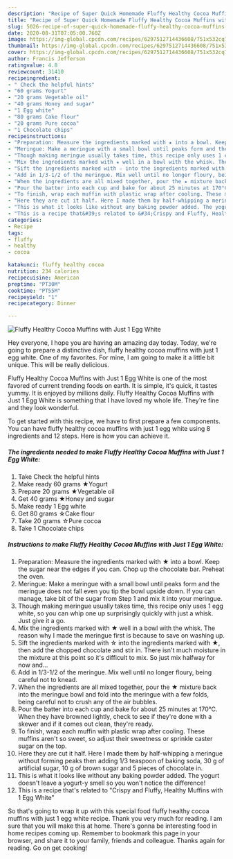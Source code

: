 ```yaml
---
description: "Recipe of Super Quick Homemade Fluffy Healthy Cocoa Muffins with Just 1 Egg White"
title: "Recipe of Super Quick Homemade Fluffy Healthy Cocoa Muffins with Just 1 Egg White"
slug: 5026-recipe-of-super-quick-homemade-fluffy-healthy-cocoa-muffins-with-just-1-egg-white
date: 2020-08-31T07:05:00.760Z
image: https://img-global.cpcdn.com/recipes/6297512714436608/751x532cq70/fluffy-healthy-cocoa-muffins-with-just-1-egg-white-recipe-main-photo.jpg
thumbnail: https://img-global.cpcdn.com/recipes/6297512714436608/751x532cq70/fluffy-healthy-cocoa-muffins-with-just-1-egg-white-recipe-main-photo.jpg
cover: https://img-global.cpcdn.com/recipes/6297512714436608/751x532cq70/fluffy-healthy-cocoa-muffins-with-just-1-egg-white-recipe-main-photo.jpg
author: Francis Jefferson
ratingvalue: 4.8
reviewcount: 31410
recipeingredient:
- " Check the helpful hints"
- "60 grams Yogurt"
- "20 grams Vegetable oil"
- "40 grams Honey and sugar"
- "1 Egg white"
- "80 grams Cake flour"
- "20 grams Pure cocoa"
- "1 Chocolate chips"
recipeinstructions:
- "Preparation: Measure the ingredients marked with ★ into a bowl. Keep the sugar near the edges if you can. Chop up the chocolate bar. Preheat the oven."
- "Meringue: Make a meringue with a small bowl until peaks form and the meringue does not fall even you tip the bowl upside down. If you can manage, take bit of the sugar from Step 1 and mix it into your meringue."
- "Though making meringue usually takes time, this recipe only uses 1 egg white, so you can whip one up surprisingly quickly with just a whisk. Just give it a go."
- "Mix the ingredients marked with ★ well in a bowl with the whisk. The reason why I made the meringue first is because to save on washing up."
- "Sift the ingredients marked with ☆ into the ingredients marked with ★, then add the chopped chocolate and stir in. There isn&#39;t much moisture in the mixture at this point so it&#39;s difficult to mix. So just mix halfway for now and..."
- "Add in 1/3-1/2 of the meringue. Mix well until no longer floury, being careful not to knead."
- "When the ingredients are all mixed together, pour the ★ mixture back into the meringue bowl and fold into the meringue with a few folds, being careful not to crush any of the air bubbles."
- "Pour the batter into each cup and bake for about 25 minutes at 170°C. When they have browned lightly, check to see if they&#39;re done with a skewer and if it comes out clean, they&#39;re ready."
- "To finish, wrap each muffin with plastic wrap after cooling. These muffins aren&#39;t so sweet, so adjust their sweetness or sprinkle caster sugar on the top."
- "Here they are cut it half. Here I made them by half-whipping a meringue without forming peaks then adding 1/3 teaspoon of baking soda, 30 g of  artificial sugar, 10 g of brown sugar and 5 pieces of chocolate in."
- "This is what it looks like without any baking powder added. The yogurt doesn&#39;t leave a yogurt-y smell so you won&#39;t notice the difference!"
- "This is a recipe that&#39;s related to &#34;Crispy and Fluffy, Healthy Muffins with 1 Egg White&#34;"
categories:
- Recipe
tags:
- fluffy
- healthy
- cocoa

katakunci: fluffy healthy cocoa 
nutrition: 234 calories
recipecuisine: American
preptime: "PT30M"
cooktime: "PT55M"
recipeyield: "1"
recipecategory: Dinner

---
```



![Fluffy Healthy Cocoa Muffins with Just 1 Egg White](https://img-global.cpcdn.com/recipes/6297512714436608/751x532cq70/fluffy-healthy-cocoa-muffins-with-just-1-egg-white-recipe-main-photo.jpg)

Hey everyone, I hope you are having an amazing day today. Today, we're going to prepare a distinctive dish, fluffy healthy cocoa muffins with just 1 egg white. One of my favorites. For mine, I am going to make it a little bit unique. This will be really delicious.

Fluffy Healthy Cocoa Muffins with Just 1 Egg White is one of the most favored of current trending foods on earth. It is simple, it's quick, it tastes yummy. It is enjoyed by millions daily. Fluffy Healthy Cocoa Muffins with Just 1 Egg White is something that I have loved my whole life. They're fine and they look wonderful.




To get started with this recipe, we have to first prepare a few components. You can have fluffy healthy cocoa muffins with just 1 egg white using 8 ingredients and 12 steps. Here is how you can achieve it.

<!--inarticleads1-->

##### The ingredients needed to make Fluffy Healthy Cocoa Muffins with Just 1 Egg White:

1. Take  Check the helpful hints
1. Make ready 60 grams ★Yogurt
1. Prepare 20 grams ★Vegetable oil
1. Get 40 grams ★Honey and sugar
1. Make ready 1 Egg white
1. Get 80 grams ☆Cake flour
1. Take 20 grams ☆Pure cocoa
1. Take 1 Chocolate chips




<!--inarticleads2-->

##### Instructions to make Fluffy Healthy Cocoa Muffins with Just 1 Egg White:

1. Preparation: Measure the ingredients marked with ★ into a bowl. Keep the sugar near the edges if you can. Chop up the chocolate bar. Preheat the oven.
1. Meringue: Make a meringue with a small bowl until peaks form and the meringue does not fall even you tip the bowl upside down. If you can manage, take bit of the sugar from Step 1 and mix it into your meringue.
1. Though making meringue usually takes time, this recipe only uses 1 egg white, so you can whip one up surprisingly quickly with just a whisk. Just give it a go.
1. Mix the ingredients marked with ★ well in a bowl with the whisk. The reason why I made the meringue first is because to save on washing up.
1. Sift the ingredients marked with ☆ into the ingredients marked with ★, then add the chopped chocolate and stir in. There isn&#39;t much moisture in the mixture at this point so it&#39;s difficult to mix. So just mix halfway for now and...
1. Add in 1/3-1/2 of the meringue. Mix well until no longer floury, being careful not to knead.
1. When the ingredients are all mixed together, pour the ★ mixture back into the meringue bowl and fold into the meringue with a few folds, being careful not to crush any of the air bubbles.
1. Pour the batter into each cup and bake for about 25 minutes at 170°C. When they have browned lightly, check to see if they&#39;re done with a skewer and if it comes out clean, they&#39;re ready.
1. To finish, wrap each muffin with plastic wrap after cooling. These muffins aren&#39;t so sweet, so adjust their sweetness or sprinkle caster sugar on the top.
1. Here they are cut it half. Here I made them by half-whipping a meringue without forming peaks then adding 1/3 teaspoon of baking soda, 30 g of  artificial sugar, 10 g of brown sugar and 5 pieces of chocolate in.
1. This is what it looks like without any baking powder added. The yogurt doesn&#39;t leave a yogurt-y smell so you won&#39;t notice the difference!
1. This is a recipe that&#39;s related to &#34;Crispy and Fluffy, Healthy Muffins with 1 Egg White&#34;




So that's going to wrap it up with this special food fluffy healthy cocoa muffins with just 1 egg white recipe. Thank you very much for reading. I am sure that you will make this at home. There's gonna be interesting food in home recipes coming up. Remember to bookmark this page in your browser, and share it to your family, friends and colleague. Thanks again for reading. Go on get cooking!
